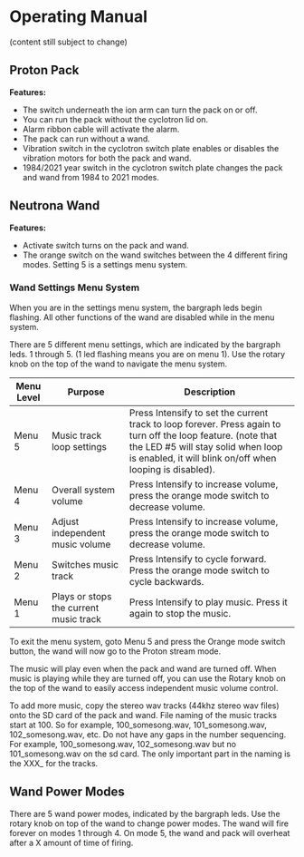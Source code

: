 # Operating Manual
					
(content still subject to change)

## Proton Pack		

**Features:**

- The switch underneath the ion arm can turn the pack on or off.
- You can run the pack without the cyclotron lid on.
- Alarm ribbon cable will activate the alarm.
- The pack can run without a wand.
- Vibration switch in the cyclotron switch plate enables or disables the vibration motors for both the pack and wand.
- 1984/2021 year switch in the cyclotron switch plate changes the pack and wand from 1984 to 2021 modes.									
									
									
## Neutrona Wand				

**Features:**

- Activate switch turns on the pack and wand.
- The orange switch on the wand switches between the 4 different firing modes. Setting 5 is a settings menu system.	

### Wand Settings Menu System							
When you are in the settings menu system, the bargraph leds begin flashing. All other functions of the wand are disabled while in the menu system.

There are 5 different menu settings, which are indicated by the bargraph leds. 1 through 5. (1 led flashing means you are on menu 1). Use the rotary knob on the top of the wand to navigate the menu system.

| Menu Level | Purpose | Description |
| ----------- | ----------- | ----------- |
| Menu 5 | Music track loop settings | Press Intensify to set the current track to loop forever. Press again to turn off the loop feature. (note that the LED #5 will stay solid when loop is enabled, it will blink on/off when looping is disabled). |
| Menu 4 | Overall system volume | Press Intensify to increase volume, press the orange mode switch to decrease volume. |
| Menu 3 | Adjust independent music volume | Press Intensify to increase volume, press the orange mode switch to decrease volume. |
| Menu 2 | Switches music track | Press Intensify to cycle forward. Press the orange mode switch to cycle backwards. |
| Menu 1 | Plays or stops the current music track | Press Intensify to play music. Press it again to stop the music. |

To exit the menu system, goto Menu 5 and press the Orange mode switch button, the wand will now go to the Proton stream mode.	

The music will play even when the pack and wand are turned off. When music is playing while they are turned off, you can use the Rotary knob on the top of the wand to easily access independent music volume control.

To add more music, copy the stereo wav tracks (44khz stereo wav files) onto the SD card of the pack and wand. File naming of the music tracks start at 100. So for example, 100_somesong.wav, 101_somesong.wav, 102_somesong.wav, etc. Do not have any gaps in the number sequencing. For example, 100_somesong.wav, 102_somesong.wav but no 101_somesong.wav on the sd card. The only important part in the naming is the XXX_ for the tracks.

## Wand Power Modes

There are 5 wand power modes, indicated by the bargraph leds. Use the rotary knob on top of the wand to change power modes. The wand will fire forever on modes 1 through 4. On mode 5, the wand and pack will overheat after a X amount of time of firing.